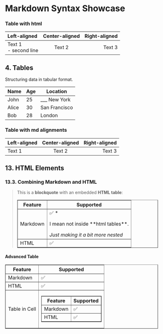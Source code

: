 # Markdown Syntax Showcase

### Table with html

| Left-aligned             | Center-aligned | Right-aligned |
| :----------------------- | :------------: | ------------: |
| Text 1 <br>- second line |     Text 2     |        Text 3 |

## 4. Tables

Structuring data in tabular format.

| Name  | Age | Location        |
| ----- | --- | --------------- |
| John  | 25  | \_\_\_ New York |
| Alice | 30  | San Francisco   |
| Bob   | 28  | London          |

### Table with md alignments

| Left-aligned | Center-aligned | Right-aligned |
| :----------- | :------------: | ------------: |
| Text 1       |     Text 2     |        Text 3 |

## 13. HTML Elements

### 13.3. Combining Markdown and HTML

> This is a **blockquote** with an embedded **HTML table**:
>
> <table border="1">
>   <tr>
>     <th>Feature</th>
>     <th>Supported</th>
>   </tr>
>   <tr>
>     <td>Markdown</td>
>     <td>✅ <span>*</span><p>I mean not inside **html tables**.</p><span><i>Just making it a bit more nested</i></span></td>
>   </tr>
>   <tr>
>     <td>HTML</td>
>     <td>✅</td>
>   </tr>
> </table>

#### Advanced Table

<table border="1">
   <tr>
     <th>Feature</th>
     <th>Supported</th>
   </tr>
   <tr>
     <td>Markdown</td>
     <td>✅</td>
   </tr>
   <tr>
     <td>HTML</td>
     <td>✅</td>
   </tr>
   <tr>
     <td>Table in Cell</td>
     <td>
       <table border="1">
        <tr>
          <th>Feature</th>
          <th>Supported</th>
        </tr>
        <tr>
          <td>Markdown</td>
          <td>✅</td>
        </tr>
        <tr>
          <td>HTML</td>
          <td>✅</td>
        </tr>
      </table>
    </td>
   </tr>
</table>
